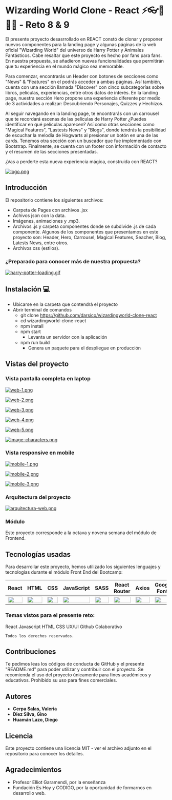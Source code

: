 # Wizarding World Clone - React ⚡👓🏰🧙‍♂ - Reto 8 & 9

El presente proyecto desasrrollado en REACT constó de clonar y proponer nuevos componentes para la landing page y algunas páginas de la web oficlal "Wizarding World" del universo de Harry Potter y Animales Fantásticos. Cabe resaltar que este proyecto es hecho por fans para fans. En nuestra propuesta, se añadieron nuevas funcionalidades que permitirán que tu experiencia en el mundo mágico sea memorable.

Para comenzar, encontrarás un Header con botones de secciones como "News" & "Features" en el podrás acceder a ambas páginas. Así también, cuenta con una sección llamada "Discover" con cinco subcategorías sobre libros, películas, experiencias, entre otros datos de interés. 
En la landing page, nuestra sección Hero propone una experiencia diferente por medio de 3 actividades a realizar: Descubriendo Personajes, Quizzes y Hechizos.

Al seguir navegando en la landing page, te encontrarás con un carrousel que te recordará escenas de las películas de Harry Potter ¿Puedes identificar en qué películas aparecen? Así como otras secciones como "Magical Features", "Lastests News" y "Blogs", donde tendrás la posibilidad de escuchar la melodía de Hogwarts al presionar un botón en una de las cards. Tenemos otra sección con un buscador que fue implementado con Bootstrap. Finalmente, se cuenta con un footer con información de contacto y el resumen de las secciones presentadas.

¿Vas a perderte esta nueva experiencia mágica, construida con REACT? 

[![logo.png](https://i.postimg.cc/LXdQ94j6/logo.png)](https://postimg.cc/mcwyVsd0)

## Introducción

El repositorio contiene los siguientes archivos:
- Carpeta de Pages con archivos .jsx
- Achivos json con la data.
- Imágenes, animaciones y .mp3.
- Archivos .js y carpeta componentes donde se subdivide .js de cada componente. Algunos de los componentes que presentamos en este proyecto son: Header, Hero, Carrousel, Magical Features, Seacher, Blog, Latests News, entre otros.
- Archivos css (estilos).

### ¿Preparado para conocer más de nuestra propuesta?

[![harry-potter-loading.gif](https://i.postimg.cc/cL1VqNNF/harry-potter-loading.gif)](https://postimg.cc/8j3yW9cv)
    
## Instalación 💻
- Ubicarse en la carpeta que contendrá el proyecto
- Abrir terminal de comandos
  - git clone https://github.com/darsico/wizardingworld-clone-react
  - cd wizardingworld-clone-react
  - npm install
  - npm start
    - Levanta un servidor con la aplicación
  - npm run build
    - Genera un paquete para el despliegue en producción

## Vistas del proyecto

### Vista pantalla completa en laptop
      
[![web-1.png](https://i.postimg.cc/9Fg5LTt0/web-1.png)](https://postimg.cc/kBSp42HP)
      
[![web-2.png](https://i.postimg.cc/52ZcVVrM/web-2.png)](https://postimg.cc/xXypvWYs)
       
[![web-3.png](https://i.postimg.cc/tRZp8BJP/web-3.png)](https://postimg.cc/5jVhCqwN)
       
[![web-4.png](https://i.postimg.cc/KjFf79sV/web-4.png)](https://postimg.cc/tZSFpzbt)
          
[![web-5.png](https://i.postimg.cc/3JqpYSFT/web-5.png)](https://postimg.cc/7fgbNNRs)
      
[![image-characters.png](https://i.postimg.cc/rmybcBh6/image-characters.png)](https://postimg.cc/bGML9BcL)
  
### Vista responsive en mobile
  
[![mobile-1.png](https://i.postimg.cc/xC13pkPj/mobile-1.png)](https://postimg.cc/kVLSBgZL)
       
[![mobile-2.png](https://i.postimg.cc/7L3qthZR/mobile-2.png)](https://postimg.cc/1gzxf960)
           
[![mobile-3.png](https://i.postimg.cc/636xHhS7/mobile-3.png)](https://postimg.cc/WDyyz0sj)
       
### Arquitectura del proyecto
       
[![arquitectura-web.png](https://i.postimg.cc/3w27dQCd/arquitectura-web.png)](https://postimg.cc/gwc1T57W)
              
### Módulo

Este proyecto corresponde a la octava y novena semana del módulo de Frontend.
   
## Tecnologías usadas
Para desarrollar este proyecto, hemos utilizado los siguientes lenguajes y tecnologías durante el módulo Front End del Bootcamp:
    
<table>
    <thead>
      <tr>
        <th>React</th>
        <th>HTML</th>
        <th>CSS</th>
        <th>JavaScript</th>
        <th>SASS</th>
        <th>React Router</th>
        <th>Axios</th>
        <th>Google Fonts</th>
        <th>Animate.css</th>
        <th>SweetAler2</th>
      </tr>
    </thead>
    <tbody>
      <tr>
        <td>
          <img src="https://upload.wikimedia.org/wikipedia/commons/thumb/a/a7/React-icon.svg/1280px-React-icon.svg.png" width="100%" />
        </td>
        <td>
          <img src="https://i.postimg.cc/rF6WrLjr/html.png" width="100%" />
        </td>
        <td>
          <img src="https://i.postimg.cc/mgSDG9F2/css.png" width="100%" />
        </td>
        <td>
          <img
            src="https://upload.wikimedia.org/wikipedia/commons/thumb/9/99/Unofficial_JavaScript_logo_2.svg/1200px-Unofficial_JavaScript_logo_2.svg.png" width="100%" />
        </td>
        <td>
          <img src="https://miro.medium.com/max/512/1*9U1toerFxB8aiFRreLxEUQ.png" width="100%" />
        </td>
        <td>
          <img src="https://iconape.com/wp-content/files/sm/371377/svg/371377.svg" width="100%" />
        </td>
        <td>
          <img
            src="https://upload.wikimedia.org/wikipedia/commons/thumb/3/35/Axios_logo_%282017%29.svg/1200px-Axios_logo_%282017%29.svg.png" width="100%" />
        </td>
        <td>
          <img
            src="https://upload.wikimedia.org/wikipedia/commons/thumb/e/ee/Google_Fonts_logo.svg/2560px-Google_Fonts_logo.svg.png" width="100%" />
        </td>
        <td>
          <img
            src="https://i.postimg.cc/mkp40CNs/animate-css.png" width="100%" />
        </td>
        <td>
          <img
            src="https://sweetalert2.github.io/images/SweetAlert2.png" width="100%" />
        </td>
      </tr>
    </tbody>
  </table>
  
### Temas vistos para el presente reto:

React
Javascript
HTML
CSS
UX/UI
Github Colaborativo

```
Todos los derechos reservados.
```

## Contribuciones

Te pedimos leas los códigos de conducta de GitHub y el presente "README.md" para poder utilizar y contribuir con el proyecto. Se recomienda el uso del proyecto únicamente para fines académicos y educativos. Prohibido su uso para fines comerciales.

## Autores

- **Cerpa Salas, Valeria**
- **Diez Silva, Gino**
- **Huamán Lazo, Diego**

## Licencia

Este proyecto contiene una licencia MIT - ver el archivo adjunto en el repositorio para conocer los detalles.

## Agradecimientos

- Profesor Elliot Garamendi, por la enseñanza
- Fundación Es Hoy y CODIGO, por la oportunidad de formarnos en desarrollo web.
